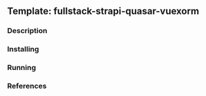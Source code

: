 ## Template: fullstack-strapi-quasar-vuexorm

### Description

### Installing

### Running

### References
